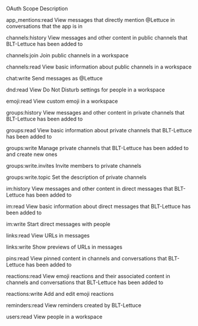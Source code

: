OAuth Scope
Description
 
app_mentions:read
View messages that directly mention @Lettuce in conversations that the app is in

channels:history
View messages and other content in public channels that BLT-Lettuce has been added to

channels:join
Join public channels in a workspace

channels:read
View basic information about public channels in a workspace

chat:write
Send messages as @Lettuce

dnd:read
View Do Not Disturb settings for people in a workspace

emoji:read
View custom emoji in a workspace

groups:history
View messages and other content in private channels that BLT-Lettuce has been added to

groups:read
View basic information about private channels that BLT-Lettuce has been added to

groups:write
Manage private channels that BLT-Lettuce has been added to and create new ones

groups:write.invites
Invite members to private channels

groups:write.topic
Set the description of private channels

im:history
View messages and other content in direct messages that BLT-Lettuce has been added to

im:read
View basic information about direct messages that BLT-Lettuce has been added to

im:write
Start direct messages with people

links:read
View URLs in messages

links:write
Show previews of URLs in messages

pins:read
View pinned content in channels and conversations that BLT-Lettuce has been added to

reactions:read
View emoji reactions and their associated content in channels and conversations that BLT-Lettuce has been added to

reactions:write
Add and edit emoji reactions

reminders:read
View reminders created by BLT-Lettuce

users:read
View people in a workspace
